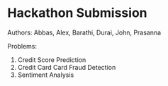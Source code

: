 # Hackathon Submission

Authors: Abbas, Alex, Barathi, Durai, John, Prasanna

Problems:
1. Credit Score Prediction
2. Credit Card Card Fraud Detection
3. Sentiment Analysis
